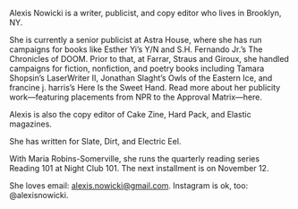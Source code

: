 Alexis Nowicki is a writer, publicist, and copy editor who lives in Brooklyn, NY.

She is currently a senior publicist at Astra House, where she has run campaigns for books like Esther Yi’s Y/N and S.H. Fernando Jr.’s The Chronicles of DOOM. Prior to that, at Farrar, Straus and Giroux, she handled campaigns for fiction, nonfiction, and poetry books including Tamara Shopsin’s LaserWriter II, Jonathan Slaght’s Owls of the Eastern Ice, and francine j. harris’s Here Is the Sweet Hand. Read more about her publicity work—featuring placements from NPR to the Approval Matrix—here.

Alexis is also the copy editor of Cake Zine, Hard Pack, and Elastic magazines.

She has written for Slate, Dirt, and Electric Eel.

With Maria Robins-Somerville, she runs the quarterly reading series Reading 101 at Night Club 101. The next installment is on November 12.

She loves email: alexis.nowicki@gmail.com. Instagram is ok, too: @alexisnowicki.